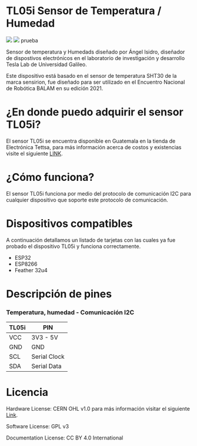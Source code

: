 # TL05i Sensor de Temperatura / Humedad

![](/img/badge.PNG)
![](/img/badge2.jpeg)
prueba

Sensor de temperatura y Humedads diseñado por Ángel Isidro, diseñador de dispostivos electrónicos en el laboratorio de investigación y desarrollo Tesla Lab de Universidad Galileo.

Este dispositivo está basado en el sensor de temperatura SHT30 de la marca sensirion, fue diseñado para ser utilizado en el Encuentro Nacional de Robótica BALAM en su edición 2021.

# ¿En donde puedo adquirir el sensor TL05i?

El sensor TL05i se encuentra disponible en Guatemala en la tienda de Electrónica Tettsa, para más información acerca de costos y existencias visite el siguiente [LINK][tienda.tettsa].

[tienda.tettsa]: https://tienda.tettsa.gt/

# ¿Cómo funciona?

El sensor TL05i funciona por medio del protocolo de comunicación I2C para cualquier dispositivo que soporte este protocolo de comunicación.

# Dispositivos compatibles

A continuación detallamos un listado de tarjetas con las cuales ya fue probado el dispositivo TL05i y funciona correctamente.

- ESP32
- ESP8266
- Feather 32u4


# Descripción de pines 

### Temperatura, humedad - Comunicación I2C
TL05i | PIN
--- | ---
VCC | 3V3 - 5V
GND | GND
SCL | Serial Clock
SDA | Serial Data 

# Licencia

Hardware License: CERN OHL v1.0 para más información visitar el siguiente [Link][CERN_v1].

[CERN_v1]: https://ohwr.org/project/cernohl/wikis/Documents/CERN-OHL-version-1.2

Software License: GPL v3

Documentation License: CC BY 4.0 International
